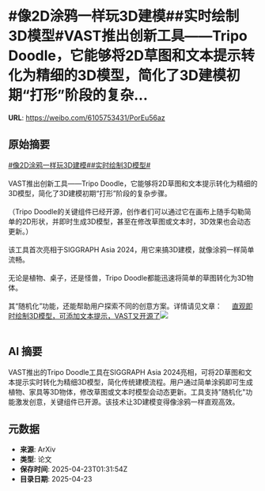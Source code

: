 # #像2D涂鸦一样玩3D建模##实时绘制3D模型#VAST推出创新工具——Tripo Doodle，它能够将2D草图和文本提示转化为精细的3D模型，简化了3D建模初期“打形”阶段的复杂...

**URL**: https://weibo.com/6105753431/PorEu56az

## 原始摘要

<a href="https://m.weibo.cn/search?containerid=231522type%3D1%26t%3D10%26q%3D%23%E5%83%8F2D%E6%B6%82%E9%B8%A6%E4%B8%80%E6%A0%B7%E7%8E%A93D%E5%BB%BA%E6%A8%A1%23&amp;extparam=%23%E5%83%8F2D%E6%B6%82%E9%B8%A6%E4%B8%80%E6%A0%B7%E7%8E%A93D%E5%BB%BA%E6%A8%A1%23" data-hide=""><span class="surl-text">#像2D涂鸦一样玩3D建模#</span></a><a href="https://m.weibo.cn/search?containerid=231522type%3D1%26t%3D10%26q%3D%23%E5%AE%9E%E6%97%B6%E7%BB%98%E5%88%B63D%E6%A8%A1%E5%9E%8B%23&amp;extparam=%23%E5%AE%9E%E6%97%B6%E7%BB%98%E5%88%B63D%E6%A8%A1%E5%9E%8B%23" data-hide=""><span class="surl-text">#实时绘制3D模型#</span></a><br><br>VAST推出创新工具——Tripo Doodle，它能够将2D草图和文本提示转化为精细的3D模型，简化了3D建模初期“打形”阶段的复杂步骤。<br><br>（Tripo Doodle的关键组件已经开源，创作者们可以通过它在画布上随手勾勒简单的2D形状，并即时生成3D模型，甚至在修改草图或文本时，3D效果也会动态更新。）<br><br>该工具首次亮相于SIGGRAPH Asia 2024，用它来搞3D建模，就像涂鸦一样简单流畅。<br><br>无论是植物、桌子，还是怪兽，Tripo Doodle都能迅速将简单的草图转化为3D物体。<br><br>其“随机化”功能，还能帮助用户探索不同的创意方案。详情请见文章： <a href="https://weibo.com/ttarticle/p/show?id=2309405158261698724018" data-hide=""><span class="url-icon"><img style="width: 1rem;height: 1rem" src="https://h5.sinaimg.cn/upload/2015/09/25/3/timeline_card_small_article_default.png" referrerpolicy="no-referrer"></span><span class="surl-text">直观即时绘制3D模型，可添加文本提示，VAST又开源了</span></a><img style="" src="https://tvax2.sinaimg.cn/large/006Fd7o3gy1i0pn9xdzhgj30m40cgaat.jpg" referrerpolicy="no-referrer"><br><br>

## AI 摘要

VAST推出的Tripo Doodle工具在SIGGRAPH Asia 2024亮相，可将2D草图和文本提示实时转化为精细3D模型，简化传统建模流程。用户通过简单涂鸦即可生成植物、家具等3D物体，修改草图或文本时模型会动态更新。工具支持"随机化"功能激发创意，关键组件已开源。该技术让3D建模变得像涂鸦一样直观高效。

## 元数据

- **来源**: ArXiv
- **类型**: 论文
- **保存时间**: 2025-04-23T01:31:54Z
- **目录日期**: 2025-04-23
